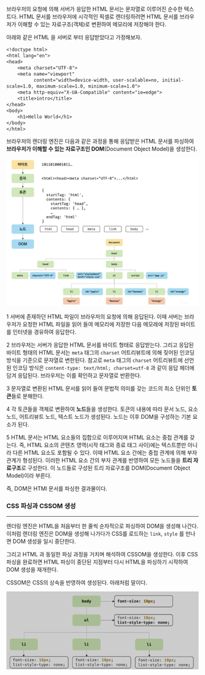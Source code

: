 
브라우저의 요청에 의해 서버가 응답한 HTML 문서는 문자열로 이루어진 순수한 텍스트다. HTML 문서를 브라우저에 시각적인 픽셀로 렌더링하려면 HTML 문서를 브라우저가 이해할 수 있는 자료구조(객체)로 변환하여 메모리에 저장해야 한다.

아래와 같은 HTML 을 서버로 부터 응답받았다고 가정해보자.

```
<!doctype html>  
<html lang="en">  
<head>  
    <meta charset="UTF-8">  
    <meta name="viewport"  
          content="width=device-width, user-scalable=no, initial-scale=1.0, maximum-scale=1.0, minimum-scale=1.0">  
    <meta http-equiv="X-UA-Compatible" content="ie=edge">  
    <title>intro</title>  
</head>  
<body>  
    <h1>Hello World</h1>  
</body>  
</html>
```

브라우저의 렌더링 엔진은 다음과 같은 과정을 통해 응답받은 HTML 문서를 파싱하여 **브라우저가 이해할 수 있는 자료구조인 DOM**(Document Object Model)을 생성한다.

![[Pasted image 20240204231920.png]](images/Pasted%20image%2020240204231920.png)


1 서버에 존재하던 HTML 파일이 브라우저의 요청에 의해 응답된다. 이때 서버는 브라우저가 요청한 HTML 파일을 읽어 들여 메모리에 저장한 다음 메모레에 저장된 바이트를 인터넷을 경유하여 응답한다.

2 브라우저는 서버가 응답한 HTML 문서를 바이트 형태로 응답받는다. 그리고 응답된 바이트 형태의 HTML 문서는 `meta` 태그의 `charset` 어트리뷰트에 의해 짖어된 인코딩 방식을 기준으로 문자열로 변한된다. 참고로 `meta` 태그의 `charset` 어트리뷰트에 선언된 인코딩 방식은 `content-type: text/html; charset=utf-8` 과 같이 응답 헤더에 담겨 응답된다. 브라우저는 이를 확인하고 문자열로 반환한다.

3 문자열로 변환된 HTML 문서를 읽어 들여 문법적 의미를 갖는 코드의 최소 단위인 **토큰**들로 분해한다.

4 각 토큰들을 객체로 변환하여 **노드**들을 생성한다. 토큰의 내용에 따라 문서 노드, 요소 노드, 어트리뷰트 노드, 텍스트 노드가 생성된다. 노드는 이후 DOM을 구성하는 기본 요소가 된다.

5 HTML 문서는 HTML 요소들의 집합으로 이루어지며 HTML 요소는 중첩 관계를 갖는다. 즉, HTML 요소의 콘텐츠 영역(시작 태그와 종료 태그 사이)에는 텍스트뿐만 아니라 다른 HTML 요소도 포함될 수 있다. 이때 HTML 요소 간에는 중첩 관계에 의해 부자 관계가 형성된다. 이러한 HTML 요소 간의 부자 관계를 반영하여 모든 노드들을 **트리 자료구조**로 구성한다. 이 노드들로 구성된 트리 자료구조를 DOM(Document Object Model)이라 부른다.

즉, DOM은 HTMl 문서를 파싱한 결과물이다.


### CSS 파싱과 CSSOM 생성
---

렌더링 엔진은 HTML을 처음부터 한 줄씩 순차적으로 파싱하여 DOM을 생성해 나간다. 이처럼 렌더링 엔진은 DOM을 생성해 나가다가 CSS를 로드하는 `link`, `style` 를 만나면 DOM 생성을 일시 중단한다.

그리고 HTML 과 동일한 파싱 과정을 거치며 해석하여 CSSOM을 생성한다. 이후 CSS 파싱을 완료하면 HTML 파싱이 중단된 지점부터 다시 HTML을 파싱하기 시작하여 DOM 생성을 재개한다.


CSSOM은 CSS의 상속을 반영하여 생성된다. 아래처럼 말이다.

![[Pasted image 20240205212654.png]](images/Pasted%20image%2020240205212654.png)
